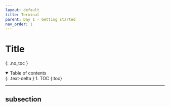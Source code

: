 ```yaml
---
layout: default
title: Terminal
parent: Day 1 - Getting started
nav_order: 1
---
```


# Title
{: .no_toc }

<details open markdown="block">
  <summary>
    Table of contents
  </summary>
  {: .text-delta }
1. TOC
{:toc}
</details>

---

## subsection